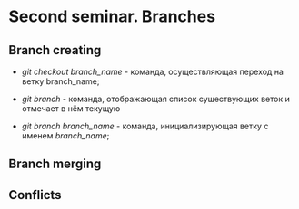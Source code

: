 # Second seminar. Branches

## Branch creating

* *git checkout branch_name* - команда, осуществляющая переход на ветку branch_name;

* *git branch* - команда, отображающая список существующих веток и отмечает в нём текущую

* *git branch branch_name* - команда, инициализирующая ветку с именем *branch_name*;

## Branch merging

## Conflicts

